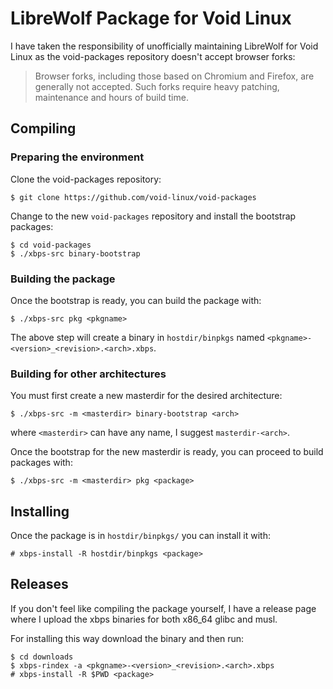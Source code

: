 # LibreWolf Package for Void Linux

I have taken the responsibility of unofficially maintaining LibreWolf for Void
Linux as the void-packages repository doesn't accept browser forks:
> Browser forks, including those based on Chromium and Firefox, are generally
> not accepted. Such forks require heavy patching, maintenance and hours of
> build time.

## Compiling
### Preparing the environment

Clone the void-packages repository:
```
$ git clone https://github.com/void-linux/void-packages
```

Change to the new `void-packages` repository and install the bootstrap
packages:
```
$ cd void-packages
$ ./xbps-src binary-bootstrap
```

### Building the package

Once the bootstrap is ready, you can build the package with:
```
$ ./xbps-src pkg <pkgname>
```

The above step will create a binary in `hostdir/binpkgs` named
`<pkgname>-<version>_<revision>.<arch>.xbps`.

### Building for other architectures

You must first create a new masterdir for the desired architecture:
```
$ ./xbps-src -m <masterdir> binary-bootstrap <arch>
```
where `<masterdir>` can have any name, I suggest `masterdir-<arch>`.

Once the bootstrap for the new masterdir is ready, you can proceed to build
packages with:
```
$ ./xbps-src -m <masterdir> pkg <package>
```

## Installing

Once the package is in `hostdir/binpkgs/` you can install it with:
```
# xbps-install -R hostdir/binpkgs <package>
```

## Releases
If you don't feel like compiling the package yourself, I have a release page
where I upload the xbps binaries for both x86_64 glibc and musl.

For installing this way download the binary and then run:
```
$ cd downloads
$ xbps-rindex -a <pkgname>-<version>_<revision>.<arch>.xbps
# xbps-install -R $PWD <package>
```
